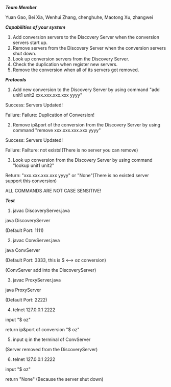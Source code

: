 ***Team Member***

Yuan Gao,
Bei Xia,
Wenhui Zhang,
chenghuhe,
Maotong Xu,
zhangwei

***Capabilities of your system***

1. Add conversion servers to the Discovery Server when the conversion servers start up.
2. Remove servers from the Discovery Server when the conversion servers shut down.
3. Look up conversion servers from the Discovery Server.
4. Check the duplication when register new servers.
5. Remove the conversion when all of its servers got removed.

***Protocols***

1. Add new conversion to the Discovery Server by using command "add unit1 unit2 xxx.xxx.xxx.xxx yyyy"

  Success: Servers Updated!

  Failure: Failure: Duplication of Conversion!

2. Remove ip&port of the conversion from the Discovery Server by using command "remove xxx.xxx.xxx.xxx yyyy"

  Success: Servers Updated!

  Failure: Failture: not exists!(There is no server you can remove)

3. Look up conversion from the Discovery Server by using command "lookup unit1 unit2"

  Return: "xxx.xxx.xxx.xxx yyyy" or "None"(There is no existed server support this conversion)
  
ALL COMMANDS ARE NOT CASE SENSITIVE!

***Test***

1. javac DiscoveryServer.java
  
  java DiscoveryServer

  (Default Port: 1111)

2. javac ConvServer.java

  java ConvServer
  
  (Default Port: 3333, this is $ <--> oz conversion)
  
  (ConvServer add into the DiscoveryServer)
  
3. javac ProxyServer.java

  java ProxyServer
  
  (Default Port: 2222)
  
4. telnet 127.0.0.1 2222

  input "$ oz"
  
  return ip&port of conversion "$ oz"
  
5. input q in the terminal of ConvServer

  (Server removed from the DiscoveryServer)
  
6. telnet 127.0.0.1 2222

  input "$ oz"
  
  return "None" (Because the server shut down)
